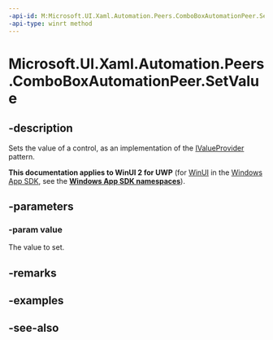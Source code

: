 ```yaml
---
-api-id: M:Microsoft.UI.Xaml.Automation.Peers.ComboBoxAutomationPeer.SetValue(System.String)
-api-type: winrt method
---
```


<!-- Method syntax
public void SetValue(System.String value)
-->

# Microsoft.UI.Xaml.Automation.Peers.ComboBoxAutomationPeer.SetValue

## -description
Sets the value of a control, as an implementation of the [IValueProvider](../microsoft.ui.xaml.automation.provider/ivalueprovider.md) pattern.

**This documentation applies to WinUI 2 for UWP** (for [WinUI](/windows/apps/winui/winui3/) in the [Windows App SDK](/windows/apps/windows-app-sdk/), see the **[Windows App SDK namespaces](/windows/windows-app-sdk/api/winrt/)**).

## -parameters
### -param value
The value to set.

## -remarks

## -examples

## -see-also
